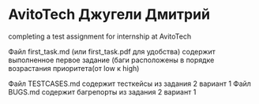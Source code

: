 # AvitoTech Джугели Дмитрий
completing a test assignment for internship at AvitoTech

Файл first_task.md (или first_task.pdf для удобства) содержит выполненное первое задание (баги расположены в порядке возрастания приоритета(от low к high)

Файл TESTCASES.md содержит тесткейсы из задания 2 вариант 1
Файл BUGS.md содержит багрепорты из задания 2 вариант 1
